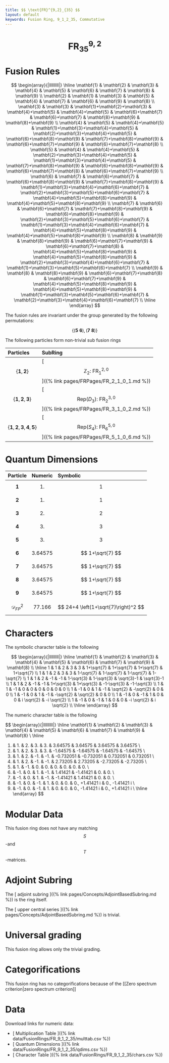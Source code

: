 ```yaml
---
title: $$ \text{FR}^{9,2}_{35} $$
layout: default
keywords: Fusion Ring, 9_1_2_35, Commutative
---
```

# $$ \text{FR}^{9,2}_{35} $$


# Fusion Rules

$$
\begin{array}{|lllllllll|}
\hline
 \mathbf{1} & \mathbf{2} & \mathbf{3} & \mathbf{4} & \mathbf{5} & \mathbf{6} & \mathbf{7} & \mathbf{8} & \mathbf{9} \\
 \mathbf{2} & \mathbf{1} & \mathbf{3} & \mathbf{5} & \mathbf{4} & \mathbf{7} & \mathbf{6} & \mathbf{9} & \mathbf{8} \\
 \mathbf{3} & \mathbf{3} & \mathbf{1}+\mathbf{2}+\mathbf{3} & \mathbf{4}+\mathbf{5} & \mathbf{4}+\mathbf{5} & \mathbf{6}+\mathbf{7} & \mathbf{6}+\mathbf{7} & \mathbf{8}+\mathbf{9} & \mathbf{8}+\mathbf{9} \\
 \mathbf{4} & \mathbf{5} & \mathbf{4}+\mathbf{5} & \mathbf{1}+\mathbf{3}+\mathbf{4}+\mathbf{5} & \mathbf{2}+\mathbf{3}+\mathbf{4}+\mathbf{5} & \mathbf{6}+\mathbf{8}+\mathbf{9} & \mathbf{7}+\mathbf{8}+\mathbf{9} & \mathbf{6}+\mathbf{7}+\mathbf{9} & \mathbf{6}+\mathbf{7}+\mathbf{8} \\
 \mathbf{5} & \mathbf{4} & \mathbf{4}+\mathbf{5} & \mathbf{2}+\mathbf{3}+\mathbf{4}+\mathbf{5} & \mathbf{1}+\mathbf{3}+\mathbf{4}+\mathbf{5} & \mathbf{7}+\mathbf{8}+\mathbf{9} & \mathbf{6}+\mathbf{8}+\mathbf{9} & \mathbf{6}+\mathbf{7}+\mathbf{8} & \mathbf{6}+\mathbf{7}+\mathbf{9} \\
 \mathbf{6} & \mathbf{7} & \mathbf{6}+\mathbf{7} & \mathbf{6}+\mathbf{8}+\mathbf{9} & \mathbf{7}+\mathbf{8}+\mathbf{9} & \mathbf{1}+\mathbf{3}+\mathbf{4}+\mathbf{6}+\mathbf{7} & \mathbf{2}+\mathbf{3}+\mathbf{5}+\mathbf{6}+\mathbf{7} & \mathbf{4}+\mathbf{5}+\mathbf{8}+\mathbf{9} & \mathbf{4}+\mathbf{5}+\mathbf{8}+\mathbf{9} \\
 \mathbf{7} & \mathbf{6} & \mathbf{6}+\mathbf{7} & \mathbf{7}+\mathbf{8}+\mathbf{9} & \mathbf{6}+\mathbf{8}+\mathbf{9} & \mathbf{2}+\mathbf{3}+\mathbf{5}+\mathbf{6}+\mathbf{7} & \mathbf{1}+\mathbf{3}+\mathbf{4}+\mathbf{6}+\mathbf{7} & \mathbf{4}+\mathbf{5}+\mathbf{8}+\mathbf{9} & \mathbf{4}+\mathbf{5}+\mathbf{8}+\mathbf{9} \\
 \mathbf{8} & \mathbf{9} & \mathbf{8}+\mathbf{9} & \mathbf{6}+\mathbf{7}+\mathbf{9} & \mathbf{6}+\mathbf{7}+\mathbf{8} & \mathbf{4}+\mathbf{5}+\mathbf{8}+\mathbf{9} & \mathbf{4}+\mathbf{5}+\mathbf{8}+\mathbf{9} & \mathbf{2}+\mathbf{3}+\mathbf{4}+\mathbf{6}+\mathbf{7} & \mathbf{1}+\mathbf{3}+\mathbf{5}+\mathbf{6}+\mathbf{7} \\
 \mathbf{9} & \mathbf{8} & \mathbf{8}+\mathbf{9} & \mathbf{6}+\mathbf{7}+\mathbf{8} & \mathbf{6}+\mathbf{7}+\mathbf{9} & \mathbf{4}+\mathbf{5}+\mathbf{8}+\mathbf{9} & \mathbf{4}+\mathbf{5}+\mathbf{8}+\mathbf{9} & \mathbf{1}+\mathbf{3}+\mathbf{5}+\mathbf{6}+\mathbf{7} & \mathbf{2}+\mathbf{3}+\mathbf{4}+\mathbf{6}+\mathbf{7} \\
\hline
\end{array}
$$


The fusion rules are invariant under the group generated by the following permutations:

$$ \left\{(\mathbf{5} \ \mathbf{6}), (\mathbf{7} \ \mathbf{8})\right\} $$


The following particles form non-trivial sub fusion rings

| Particles | SubRing |
| :------ | :------ |
| $$ \{\mathbf{1},\mathbf{2}\} $$ | [ $$ \mathbb{Z}_2:\ \text{FR}^{2,0}_{1} $$ ]({% link pages/FRPages/FR_2_1_0_1.md %}) |
| $$ \{\mathbf{1},\mathbf{2},\mathbf{3}\} $$ | [ $$ \left.\text{Rep(}D_3\right):\ \text{FR}^{3,0}_{2} $$ ]({% link pages/FRPages/FR_3_1_0_2.md %}) |
| $$ \{\mathbf{1},\mathbf{2},\mathbf{3},\mathbf{4},\mathbf{5}\} $$ | [ $$ \left.\text{Rep(}S_4\right):\ \text{FR}^{5,0}_{6} $$ ]({% link pages/FRPages/FR_5_1_0_6.md %}) |


# Quantum Dimensions

| Particle | Numeric | Symbolic |
| :------ | :------ | :------ |
| $$ \mathbf{1} $$ | $$ 1. $$ | $$ 1 $$ |
| $$ \mathbf{2} $$ | $$ 1. $$ | $$ 1 $$ |
| $$ \mathbf{3} $$ | $$ 2. $$ | $$ 2 $$ |
| $$ \mathbf{4} $$ | $$ 3. $$ | $$ 3 $$ |
| $$ \mathbf{5} $$ | $$ 3. $$ | $$ 3 $$ |
| $$ \mathbf{6} $$ | $$ 3.64575 $$ | $$ 1+\sqrt{7} $$ |
| $$ \mathbf{7} $$ | $$ 3.64575 $$ | $$ 1+\sqrt{7} $$ |
| $$ \mathbf{8} $$ | $$ 3.64575 $$ | $$ 1+\sqrt{7} $$ |
| $$ \mathbf{9} $$ | $$ 3.64575 $$ | $$ 1+\sqrt{7} $$ |
| $$ \mathcal{D}_{FP}^2 $$ | $$ 77.166 $$ | $$ 24+4 \left(1+\sqrt{7}\right)^2 $$ |

# Characters

The symbolic character table is the following

$$
\begin{array}{|lllllllll|}
\hline
 \mathbf{1} & \mathbf{2} & \mathbf{3} & \mathbf{4} & \mathbf{5} & \mathbf{6} & \mathbf{7} & \mathbf{9} & \mathbf{8} \\
\hline
 1 & 1 & 2 & 3 & 3 & 1+\sqrt{7} & 1+\sqrt{7} & 1+\sqrt{7} & 1+\sqrt{7} \\
 1 & 1 & 2 & 3 & 3 & 1-\sqrt{7} & 1-\sqrt{7} & 1-\sqrt{7} & 1-\sqrt{7} \\
 1 & 1 & 2 & -1 & -1 & 1-\sqrt{3} & 1-\sqrt{3} & \sqrt{3}-1 & \sqrt{3}-1 \\
 1 & 1 & 2 & -1 & -1 & 1+\sqrt{3} & 1+\sqrt{3} & -1-\sqrt{3} & -1-\sqrt{3} \\
 1 & 1 & -1 & 0 & 0 & 0 & 0 & 0 & 0 \\
 1 & -1 & 0 & 1 & -1 & \sqrt{2} & -\sqrt{2} & 0 & 0 \\
 1 & -1 & 0 & 1 & -1 & -\sqrt{2} & \sqrt{2} & 0 & 0 \\
 1 & -1 & 0 & -1 & 1 & 0 & 0 & i \sqrt{2} & -i \sqrt{2} \\
 1 & -1 & 0 & -1 & 1 & 0 & 0 & -i \sqrt{2} & i \sqrt{2} \\
\hline
\end{array}
$$

The numeric character table is the following

$$
\begin{array}{|lllllllll|}
\hline
 \mathbf{1} & \mathbf{2} & \mathbf{3} & \mathbf{4} & \mathbf{5} & \mathbf{6} & \mathbf{7} & \mathbf{9} & \mathbf{8} \\
\hline
 1. & 1. & 2. & 3. & 3. & 3.64575 & 3.64575 & 3.64575 & 3.64575 \\
 1. & 1. & 2. & 3. & 3. & -1.64575 & -1.64575 & -1.64575 & -1.64575 \\
 1. & 1. & 2. & -1. & -1. & -0.732051 & -0.732051 & 0.732051 & 0.732051 \\
 1. & 1. & 2. & -1. & -1. & 2.73205 & 2.73205 & -2.73205 & -2.73205 \\
 1. & 1. & -1. & 0. & 0. & 0. & 0. & 0. & 0. \\
 1. & -1. & 0. & 1. & -1. & 1.41421 & -1.41421 & 0. & 0. \\
 1. & -1. & 0. & 1. & -1. & -1.41421 & 1.41421 & 0. & 0. \\
 1. & -1. & 0. & -1. & 1. & 0. & 0. & 0.\, +1.41421 i & 0.\, -1.41421 i \\
 1. & -1. & 0. & -1. & 1. & 0. & 0. & 0.\, -1.41421 i & 0.\, +1.41421 i \\
\hline
\end{array}
$$

# Modular Data

This fusion ring does not have any matching $$ S $$-and $$ T $$-matrices.

# Adjoint Subring

The [ adjoint subring ]({% link pages/Concepts/AdjointBasedSubring.md %}) is the ring itself.

The [ upper central series ]({% link pages/Concepts/AdjointBasedSubring.md %}) is trivial.

# Universal grading

This fusion ring allows only the trivial grading.

# Categorifications

This fusion ring has no categorifications because of the [[Zero spectrum criterion|zero spectrum criterion]]

# Data

Download links for numeric data:

* [ Multiplication Table ]({% link data/FusionRings/FR_9_1_2_35/multtab.csv %})
* [ Quantum Dimensions ]({% link data/FusionRings/FR_9_1_2_35/qdims.csv %})
* [ Character Table ]({% link data/FusionRings/FR_9_1_2_35/chars.csv %})